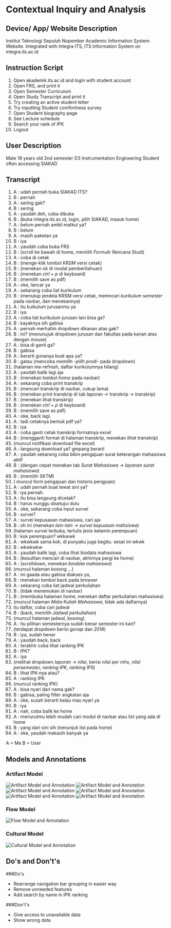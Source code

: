 # Contextual Inquiry and Analysis
## Device/ App/ Website Description

Institut Teknologi Sepuluh Nopember Academic Information System Website. Integrated with Integra ITS, ITS Information System on integra.its.ac.id

## Instruction Script

1. Open akademik.its.ac.id and login with student account
2. Open FRS, and print it
3. Open Semester Curriculum 
4. Open Study Transcript and print it
5. Try creating an active student letter
6. Try inputting Student comfortness survey
7. Open Student biography page
8. See Lecture schedule
9. Search your rank of IPK
10. Logout

## User Description

Male
18 years old
2nd semester 
D3 Instrumentation Engineering Student
often accessing SIAKAD

## Transcript

1. A : udah pernah buka SIAKAD ITS?
2. B : pernah
3. A : sering gak?
4. B : sering
5. A : yaudah deh, coba dibuka
6. B : (buka integra.its.ac.id, login, pilih SIAKAD, masuk home)
7. A : belum pernah ambil matkul ya?
8. B : belum
9. A : masih paketan ya
10. B : iya
11. A : yaudah coba buka FRS
12. B : (scroll ke bawah di home, memilih Formulir Rencana Studi)
13. A : coba di cetak
14. B : (menge-klik tombol KRSM versi cetak)
15. B : (menekan ok di modal pemberitahuan)
16. B : (menekan _ctrl + p_ di keyboard)
17. B : (memilih save as pdf)
18. A : oke, lancar ya
19. A : sekarang coba liat kurikulum
20. B : (menutup jendela KRSM versi cetak, memncari _kurikulum semester_ pada navbar, dan menekannya)
21. A : itu kuikulum jurusanmu ya
22. B : iya
23. A : coba liat kurikulum jurusan lain bisa ga?
24. B : kayaknya sih gabisa
25. A : pernah merhatiin dropdown dikanan atas gak?
26. B : ini? (menunujuk dropdown jurusan dan fakultas pada kanan atas dengan mouse)
27. A : bisa di ganti ga?
28. B : gabisa
29. A : berarti gunanya buat apa ya?
30. B : gatau (mencoba memilih _-pilih prodi-_ pada dropdown)
31. (halaman me-refresh, daftar kurikulumnya hilang)
32. A : yaudah balik lagi aja
33. B : (menekan tombol _home_ pada navbar)
34. A : sekarang coba print transkrip
35. B : (mencari transkrip di navbar, cukup lama)
36. B : (menekan print transkrip di tab laporan -> transkrip -> transkrip)
37. B : (menekan lihat transkrip)
38. B : (menekan _ctrl + p_ di keyboard)
39. B : (memilih save as pdf)
40. A : oke, back lagi.
41. A : tadi cetaknya bentuk pdf ya?
42. B : iya
43. A : coba ganti cetak transkrip formatnya excel
44. B : (mengganti format di halaman transkrip, menekan _lihat transkrip_)
45. (muncul notifikasi download file excel)
45. A : langsung download ya? gmpang berarti
46. A : yaudah sekarang coba bikin pengajuan surat keterangan mahasiswa aktif
47. B : (dengan cepat menekan tab _Surat Mahasiswa -> layanan surat mahasiswa_)
48. B : (memilih SKTM)
49.  ( muncul form pengajuan dan historis pengjuan)
50. A : udah pernah buat lewat sini ya?
51. B : iya pernah.
52. A : itu bisa langsung dicetak?
53. B : harus nunggu disetujui dulu
54. A : oke, sekarang coba input survei
55. B : survei?
56. A : survei kepusasan mahasiswa, cari aja
57. B : oh ini (menekan _lain-lain -> survei kepuasan mahsiswa_)
58. (halaman survei terbuka, tertulis jenis kelamin perempuan)
59. B : kok perempuan? wkkwwk
60. A : wkwkwk sama kok, di punyaku juga begitu. sesat ini wkwk
61. B : wkwkwkw
62. A : yaudah balik lagi, coba lihat biodata mahasiswa
63. B : (kesulitan mencari di navbar, akhirnya pergi ke home)
64. A : (scrolldown, menekan _biodata mahasiswa_)
65. (muncul halaman kosong ...)
66. A : ini gaada atau gabisa diakses ya,
67. B : menekan tombol back pada browser
68. A : sekarang coba liat jadwal perkuliahan
69. B : (tidak menemukan di navbar)
70. B : (membuka halaman home, menekan daftar perkuliahan mahasiswa)
71. (muncul halaman _Mata Kuliah Mahasiswa_, tidak ada daftarnya)
72. itu daftar, coba cari jadwal
73. B : (back, memilih _Jadwal perkuliahan_)
74. (muncul halaman jadwal, kosong)
75. A : itu pilihan semesternya sudah benar semester ini kan?
76. (terdapat dropdown berisi _genap_ dan _2018_)
77. B : iya, sudah benar
78. A : yaudah back, back
79. A : terakhir coba lihat ranking IPK
80. B : IPK?
81. A : iya
82. (melihat dropdown _laporan -> nilai_, berisi _nilai per mhs, nilai persemester, ranking IPK, ranking IPS_)
83. B : lihat IPK-nya atau? 
84. A : ranking IPK
85. (muncul ranking IPK)
86. A : bisa nyari dari nama gak?
87. B : gabisa, paling filter angkatan aja
88. A : oke, susah berarti kalau mau nyari ya
89. B : iya
90. A : nah, coba balik ke home
91. A : menurutmu lebih mudah cari modul di navbar atau list yang ada di home
92. B : yang dari sini sih (nenunjuk list pada home)
93. A : oke, yaudah makasih banyak ya

A = Me
B = User

## Models and Annotations
### Artifact Model
![Artifact Model and Annotation](img/navbar.png)
![Artifact Model and Annotation](img/biodata.png)
![Artifact Model and Annotation](img/jadwal.png)
![Artifact Model and Annotation](img/kurikul.png)
![Artifact Model and Annotation](img/rank.png)
![Artifact Model and Annotation](img/srvei.png)

### Flow Model
![Flow Model and Annotation](img/flow.png)

### Cultural Model
![Cultural Model and Annotation](img/cultural.png)

## Do's and Don't's

###Do's
- Rearrange navigation bar grouping in easier way
- Remove unneeded features
- Add search by name in IPK ranking

###Don't's
- Give access to unavailable data
- Show wrong data